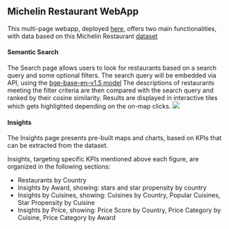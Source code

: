 ## Michelin Restaurant WebApp
This multi-page webapp, deployed [here](https://webapp3dash.pythonanywhere.com/), offers two main functionalities, with data based on this Michelin Restaurant [dataset](https://www.kaggle.com/datasets/ngshiheng/michelin-guide-restaurants-2021)

#### Semantic Search
The Search page allows users to look for restaurants based on a search query and some optional filters.
The search query will be embedded via API, using the [bge-base-en-v1.5 model](https://huggingface.co/BAAI/bge-base-en-v1.5)
The descriptions of restaurants meeting the filter criteria are then compared with the search query and ranked by their cosine similarity.
Results are displayed in interactive tiles which gets highlighted depending on the on-map clicks.
![](https://github.com/gabri-al/michelin_repo/blob/main/20241030_App_Search.gif)


#### Insights
The Insights page presents pre-built maps and charts, based on KPIs that can be extracted from the dataset.

Insights, targeting specific KPIs mentioned above each figure, are organized in the following sections:
- Restaurants by Country
- Insights by Award, showing: stars and star propensity by country
- Insights by Cuisines, showing: Cuisines by Country, Popular Cuisines, Star Propensity by Cuisine
- Insights by Price, showing: Price Score by Country, Price Category by Cuisine, Price Category by Award


